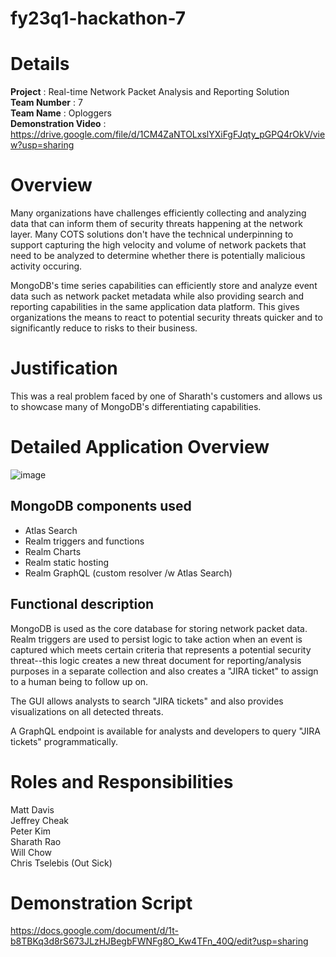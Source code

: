 # fy23q1-hackathon-7

# Details

**Project** : Real-time Network Packet Analysis and Reporting Solution <br>
**Team Number** : 7 <br>
**Team Name** : Oploggers <br>
**Demonstration Video** : https://drive.google.com/file/d/1CM4ZaNTOLxslYXiFgFJqty_pGPQ4rOkV/view?usp=sharing  

# Overview

Many organizations have challenges efficiently collecting and analyzing data that can inform them of security threats happening at the network layer. Many COTS solutions don't have the technical underpinning to support capturing the high velocity and volume of network packets that need to be analyzed to determine whether there is potentially malicious activity occuring. 

MongoDB's time series capabilities can efficiently store and analyze event data such as network packet metadata while also providing search and reporting capabilities in the same application data platform. This gives organizations the means to react to potential security threats quicker and to significantly reduce to risks to their business.

# Justification

This was a real problem faced by one of Sharath's customers and allows us to showcase many of MongoDB's differentiating capabilities. 

# Detailed Application Overview

![image](https://user-images.githubusercontent.com/1675548/158637882-5ea34f9b-63e0-4939-b9df-c78ff5e4c682.png)

## MongoDB components used
* Atlas Search
* Realm triggers and functions
* Realm Charts
* Realm static hosting
* Realm GraphQL (custom resolver /w Atlas Search)

## Functional description

MongoDB is used as the core database for storing network packet data. Realm triggers are used to persist logic to take action when an event is captured which meets certain criteria that represents a potential security threat--this logic creates a new threat document for reporting/analysis purposes in a separate collection and also creates a "JIRA ticket" to assign to a human being to follow up on. 

The GUI allows analysts to search "JIRA tickets" and also provides visualizations on all detected threats. 

A GraphQL endpoint is available for analysts and developers to query "JIRA tickets" programmatically.

# Roles and Responsibilities

Matt Davis <br>
Jeffrey Cheak <br>
Peter Kim <br>
Sharath Rao <br>
Will Chow <br>
Chris Tselebis (Out Sick)

# Demonstration Script

https://docs.google.com/document/d/1t-b8TBKq3d8rS673JLzHJBegbFWNFg8O_Kw4TFn_40Q/edit?usp=sharing

